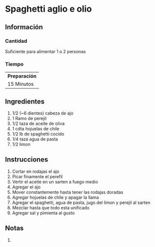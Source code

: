 # Spaghetti aglio e olio

## Información

### Cantidad

Suficiente para alimentar 1 o 2 personas

### Tiempo

|  |
| :--- |
| **Preparación** |
| 15 Minutos |

## Ingredientes

1. 1/2 \(~6 dientes\) cabeza de ajo
2. 1 Ramo de perejil
3. 1/2 taza de aceite de oliva
4. 1 cdta hojuelas de chile
5. 1/2 lb de spaghetti cocido
6. 1/4 taza agua de pasta
7. 1/2 limon

## Instrucciones

1. Cortar en rodajas el ajo
2. Picar finamente el perefil
3. Vertir el aceite en un sarten a fuego medio
4. Agregar el ajo
5. Mover constantemente hasta tener las rodajas doradas
6. Agregar hojuelas de chile y apagar la llama
7. Agregar el spaghetti, agua de pasta, jugo del limon y perejil al sarten
8. Mezclar hasta que todo esta unificado
9. Agregar sal y pimienta al gusto

## Notas

1.

